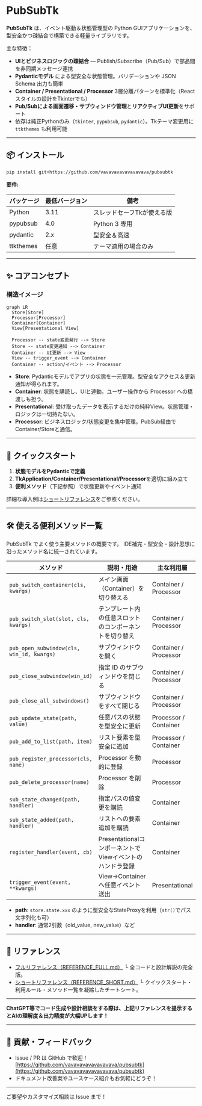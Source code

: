 # PubSubTk

**PubSubTk** は、イベント駆動＆状態管理型の Python GUIアプリケーションを、型安全かつ疎結合で構築できる軽量ライブラリです。

主な特徴：

* **UIとビジネスロジックの疎結合** ― Publish/Subscribe（Pub/Sub）で部品間を非同期メッセージ連携
* **Pydanticモデル** による型安全な状態管理。バリデーションや JSON Schema 出力も簡単
* **Container / Presentational / Processor** 3層分離パターンを標準化（Reactスタイルの設計をTkinterでも）
* **Pub/Subによる画面遷移・サブウィンドウ管理**と**リアクティブUI更新**をサポート
* 依存は純正Pythonのみ（`tkinter`, `pypubsub`, `pydantic`）。Tkテーマ変更用に `ttkthemes` も利用可能

---

## 📦 インストール

```bash
pip install git+https://github.com/vavavavavavavavava/pubsubtk
```

**要件:**

| パッケージ     | 最低バージョン | 備考             |
| --------- | ------- | -------------- |
| Python    | 3.11    | スレッドセーフTkが使える版 |
| pypubsub  | 4.0     | Python 3 専用    |
| pydantic  | 2.x     | 型安全＆高速         |
| ttkthemes | 任意      | テーマ適用の場合のみ     |

---

## ✨ コアコンセプト

### 構造イメージ

```mermaid
graph LR
  Store[Store]
  Processor[Processor]
  Container[Container]
  View[Presentational View]
  
  Processor -- state変更発行 --> Store
  Store -- state変更通知 --> Container
  Container -- UI更新 --> View
  View -- trigger_event --> Container
  Container -- action/イベント --> Processor
```

* **Store**: Pydanticモデルでアプリの状態を一元管理。型安全なアクセス＆更新通知が得られます。
* **Container**: 状態を購読し、UIと連動。ユーザー操作から Processor への橋渡しも担う。
* **Presentational**: 受け取ったデータを表示するだけの純粋View。状態管理・ロジックは一切持たない。
* **Processor**: ビジネスロジック/状態変更を集中管理。PubSub経由でContainer/Storeと通信。

---

## 🚀 クイックスタート

1. **状態モデルをPydanticで定義**
2. **TkApplication/Container/Presentational/Processor**を適切に組み立て
3. **便利メソッド**（下記参照）で状態更新やイベント通知

詳細な導入例は[ショートリファレンス](docs/REFERENCE_SHORT.md)をご参照ください。

---

## 🛠️ 使える便利メソッド一覧

PubSubTk でよく使う主要メソッドの概要です。
IDE補完・型安全・設計思想に沿ったメソッド名に統一されています。

| メソッド                                      | 説明・用途                                 | 主な利用層                 |
| ----------------------------------------- | ------------------------------------- | --------------------- |
| `pub_switch_container(cls, kwargs)`       | メイン画面（Container）を切り替える                | Container / Processor |
| `pub_switch_slot(slot, cls, kwargs)`      | テンプレート内の任意スロットのコンポーネントを切り替え           | Container / Processor |
| `pub_open_subwindow(cls, win_id, kwargs)` | サブウィンドウを開く                            | Container / Processor |
| `pub_close_subwindow(win_id)`             | 指定 ID のサブウィンドウを閉じる                    | Container / Processor |
| `pub_close_all_subwindows()`              | サブウィンドウをすべて閉じる                        | Container / Processor |
| `pub_update_state(path, value)`           | 任意パスの状態を型安全に更新                        | Processor / Container |
| `pub_add_to_list(path, item)`             | リスト要素を型安全に追加                          | Processor / Container |
| `pub_register_processor(cls, name)`       | Processor を動的に登録                      | Processor             |
| `pub_delete_processor(name)`              | Processor を削除                         | Processor             |
| `sub_state_changed(path, handler)`        | 指定パスの値変更を購読                           | Container             |
| `sub_state_added(path, handler)`          | リストへの要素追加を購読                          | Container             |
| `register_handler(event, cb)`             | PresentationalコンポーネントでViewイベントのハンドラ登録 | Container             |
| `trigger_event(event, **kwargs)`          | View→Containerへ任意イベント送出               | Presentational        |

* **path**: `store.state.xxx` のように型安全なStateProxyを利用（`str()`でパス文字列化も可）
* **handler**: 通常2引数（old\_value, new\_value）など

---

## 📖 リファレンス

* [フルリファレンス（REFERENCE\_FULL.md）](docs/REFERENCE_FULL.md)
  └ 全コードと設計解説の完全版。
* [ショートリファレンス（REFERENCE\_SHORT.md）](docs/REFERENCE_SHORT.md)
  └ クイックスタート・利用ルール・メソッド一覧を凝縮したチートシート。

---

**ChatGPT等でコード生成や設計相談をする際は、上記リファレンスを提示するとAIの理解度＆出力精度が大幅UPします！**

---

## 🙌 貢献・フィードバック

* Issue / PR は GitHub で歓迎！
  [https://github.com/vavavavavavavavava/pubsubtk](https://github.com/vavavavavavavavava/pubsubtk)
* ドキュメント改善案やユースケース紹介もお気軽にどうぞ！

---

ご要望やカスタマイズ相談は Issue まで！
